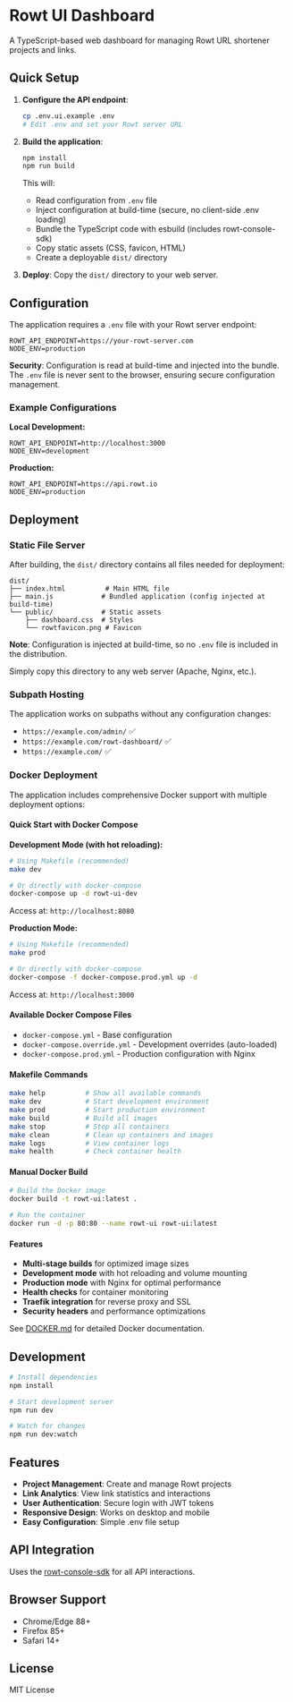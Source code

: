 # Rowt UI Dashboard

A TypeScript-based web dashboard for managing Rowt URL shortener projects and links.

## Quick Setup

1. **Configure the API endpoint**:
   ```bash
   cp .env.ui.example .env
   # Edit .env and set your Rowt server URL
   ```

2. **Build the application**:
   ```bash
   npm install
   npm run build
   ```

   This will:
   - Read configuration from `.env` file
   - Inject configuration at build-time (secure, no client-side .env loading)
   - Bundle the TypeScript code with esbuild (includes rowt-console-sdk)
   - Copy static assets (CSS, favicon, HTML)
   - Create a deployable `dist/` directory

3. **Deploy**: Copy the `dist/` directory to your web server.

## Configuration

The application requires a `.env` file with your Rowt server endpoint:

```env
ROWT_API_ENDPOINT=https://your-rowt-server.com
NODE_ENV=production
```

**Security**: Configuration is read at build-time and injected into the bundle. The `.env` file is never sent to the browser, ensuring secure configuration management.

### Example Configurations

**Local Development:**
```env
ROWT_API_ENDPOINT=http://localhost:3000
NODE_ENV=development
```

**Production:**
```env
ROWT_API_ENDPOINT=https://api.rowt.io
NODE_ENV=production
```

## Deployment

### Static File Server

After building, the `dist/` directory contains all files needed for deployment:

```
dist/
├── index.html          # Main HTML file
├── main.js            # Bundled application (config injected at build-time)
└── public/            # Static assets
    ├── dashboard.css  # Styles
    └── rowtfavicon.png # Favicon
```

**Note**: Configuration is injected at build-time, so no `.env` file is included in the distribution.

Simply copy this directory to any web server (Apache, Nginx, etc.).

### Subpath Hosting

The application works on subpaths without any configuration changes:
- `https://example.com/admin/` ✅
- `https://example.com/rowt-dashboard/` ✅
- `https://example.com/` ✅

### Docker Deployment

The application includes comprehensive Docker support with multiple deployment options:

#### Quick Start with Docker Compose

**Development Mode (with hot reloading):**
```bash
# Using Makefile (recommended)
make dev

# Or directly with docker-compose
docker-compose up -d rowt-ui-dev
```
Access at: `http://localhost:8080`

**Production Mode:**
```bash
# Using Makefile (recommended)
make prod

# Or directly with docker-compose
docker-compose -f docker-compose.prod.yml up -d
```
Access at: `http://localhost:3000`

#### Available Docker Compose Files

- `docker-compose.yml` - Base configuration
- `docker-compose.override.yml` - Development overrides (auto-loaded)
- `docker-compose.prod.yml` - Production configuration with Nginx

#### Makefile Commands

```bash
make help          # Show all available commands
make dev           # Start development environment
make prod          # Start production environment
make build         # Build all images
make stop          # Stop all containers
make clean         # Clean up containers and images
make logs          # View container logs
make health        # Check container health
```

#### Manual Docker Build

```bash
# Build the Docker image
docker build -t rowt-ui:latest .

# Run the container
docker run -d -p 80:80 --name rowt-ui rowt-ui:latest
```

#### Features

- **Multi-stage builds** for optimized image sizes
- **Development mode** with hot reloading and volume mounting
- **Production mode** with Nginx for optimal performance
- **Health checks** for container monitoring
- **Traefik integration** for reverse proxy and SSL
- **Security headers** and performance optimizations

See [DOCKER.md](DOCKER.md) for detailed Docker documentation.

## Development

```bash
# Install dependencies
npm install

# Start development server
npm run dev

# Watch for changes
npm run dev:watch
```

## Features

- **Project Management**: Create and manage Rowt projects
- **Link Analytics**: View link statistics and interactions
- **User Authentication**: Secure login with JWT tokens
- **Responsive Design**: Works on desktop and mobile
- **Easy Configuration**: Simple .env file setup

## API Integration

Uses the [rowt-console-sdk](https://npmjs.com/package/rowt-console-sdk) for all API interactions.

## Browser Support

- Chrome/Edge 88+
- Firefox 85+
- Safari 14+

## License

MIT License
